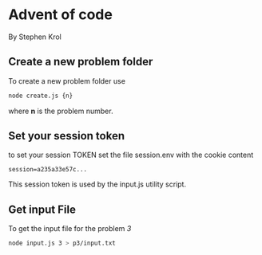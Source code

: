 # Advent of code

By Stephen Krol

## Create a new problem folder
To create a new problem folder use
```` bash
node create.js {n}
````

where __n__ is the problem number.

## Set your session token
to set your session TOKEN
set the file session.env with the cookie content
```text
session=a235a33e57c...
```
This session token is used by the input.js utility script.

## Get input File

To get the input file for the problem _3_
```bash
node input.js 3 > p3/input.txt
```

